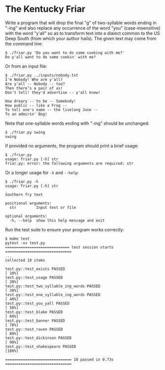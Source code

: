 # The Kentucky Friar

Write a program that will drop the final "g" of two-syllable words ending in "-ing" and also replace any occurrence of the word "you" (case-insensitive) with the word "y'all" so as to transform text into a dialect common to the US Deep South (from which your author hails).
The given text may come from the command line:

```
$ ./friar.py 'Do you want to do some cooking with me?'
Do y'all want to do some cookin' with me?
```

Or from an input file:

```
$ ./friar.py ../inputs/nobody.txt
I'm Nobody! Who are y'all?
Are y'all -- Nobody -- too?
Then there’s a pair of us!
Don't tell! they'd advertise -- y'all know!

How dreary -- to be -- Somebody!
How public -- like a Frog --
To tell one's name -- the livelong June --
To an admirin' Bog!
```

Note that one-syllable words ending with "-ing" should be unchanged:

```
$ ./friar.py swing
swing
```

If provided no arguments, the program should print a brief usage:

```
$ ./friar.py
usage: friar.py [-h] str
friar.py: error: the following arguments are required: str
```

Or a longer usage for `-h` and `--help`:

```
$ ./friar.py -h
usage: friar.py [-h] str

Southern fry text

positional arguments:
  str         Input text or file

optional arguments:
  -h, --help  show this help message and exit
```

Run the test suite to ensure your program works correctly:

```
$ make test
pytest -xv test.py
============================= test session starts ==============================
...
collected 10 items

test.py::test_exists PASSED                                              [ 10%]
test.py::test_usage PASSED                                               [ 20%]
test.py::test_two_syllable_ing_words PASSED                              [ 30%]
test.py::test_one_syllable_ing_words PASSED                              [ 40%]
test.py::test_you_yall PASSED                                            [ 50%]
test.py::test_blake PASSED                                               [ 60%]
test.py::test_banner PASSED                                              [ 70%]
test.py::test_raven PASSED                                               [ 80%]
test.py::test_dickinson PASSED                                           [ 90%]
test.py::test_shakespeare PASSED                                         [100%]

============================== 10 passed in 0.73s ==============================
```
